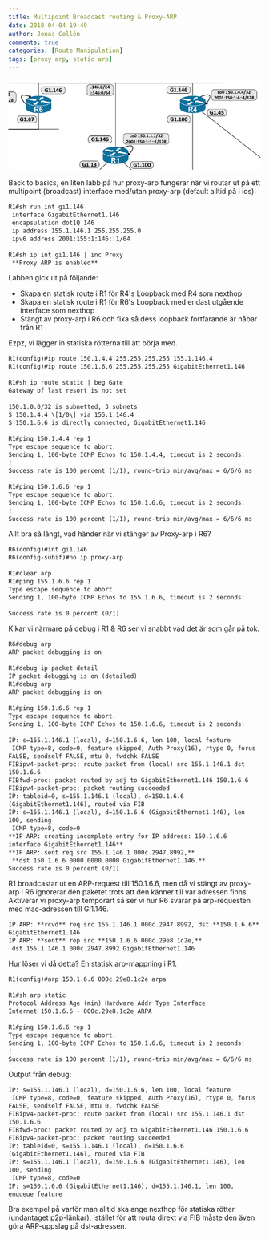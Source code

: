 ```yaml
---
title: Multipoint Broadcast routing & Proxy-ARP
date: 2018-04-04 19:49
author: Jonas Collén
comments: true
categories: [Route Manipulation]
tags: [proxy arp, static arp]
---
```

![](/assets/images/2018/04/topologi_1.png) 

Back to basics, en liten labb på hur proxy-arp fungerar när vi routar ut på ett multipoint (broadcast) interface med/utan proxy-arp (default alltid på i ios).

```
R1#sh run int gi1.146
 interface GigabitEthernet1.146
 encapsulation dot1Q 146
 ip address 155.1.146.1 255.255.255.0
 ipv6 address 2001:155:1:146::1/64

R1#sh ip int gi1.146 | inc Proxy
 **Proxy ARP is enabled**
```

Labben gick ut på följande:

*   Skapa en statisk route i R1 för R4's Loopback med R4 som nexthop
*   Skapa en statisk route i R1 för R6's Loopback med endast utgående interface som nexthop
*   Stängt av proxy-arp i R6 och fixa så dess loopback fortfarande är nåbar från R1

Ezpz, vi lägger in statiska rötterna till att börja med.

```
R1(config)#ip route 150.1.4.4 255.255.255.255 155.1.146.4
R1(config)#ip route 150.1.6.6 255.255.255.255 GigabitEthernet1.146

R1#sh ip route static | beg Gate
Gateway of last resort is not set

150.1.0.0/32 is subnetted, 3 subnets
S 150.1.4.4 \[1/0\] via 155.1.146.4
S 150.1.6.6 is directly connected, GigabitEthernet1.146

R1#ping 150.1.4.4 rep 1 
Type escape sequence to abort.
Sending 1, 100-byte ICMP Echos to 150.1.4.4, timeout is 2 seconds:
!
Success rate is 100 percent (1/1), round-trip min/avg/max = 6/6/6 ms

R1#ping 150.1.6.6 rep 1
Type escape sequence to abort.
Sending 1, 100-byte ICMP Echos to 150.1.6.6, timeout is 2 seconds:
!
Success rate is 100 percent (1/1), round-trip min/avg/max = 6/6/6 ms
```

Allt bra så långt, vad händer när vi stänger av Proxy-arp i R6?

```
R6(config)#int gi1.146
R6(config-subif)#no ip proxy-arp

R1#clear arp
R1#ping 155.1.6.6 rep 1 
Type escape sequence to abort.
Sending 1, 100-byte ICMP Echos to 155.1.6.6, timeout is 2 seconds:
.
Success rate is 0 percent (0/1)
```

Kikar vi närmare på debug i R1 & R6 ser vi snabbt vad det är som går på tok.

```
R6#debug arp
ARP packet debugging is on 

R1#debug ip packet detail 
IP packet debugging is on (detailed)
R1#debug arp
ARP packet debugging is on

R1#ping 150.1.6.6 rep 1
Type escape sequence to abort.
Sending 1, 100-byte ICMP Echos to 150.1.6.6, timeout is 2 seconds:

IP: s=155.1.146.1 (local), d=150.1.6.6, len 100, local feature
 ICMP type=8, code=0, feature skipped, Auth Proxy(16), rtype 0, forus FALSE, sendself FALSE, mtu 0, fwdchk FALSE
FIBipv4-packet-proc: route packet from (local) src 155.1.146.1 dst 150.1.6.6
FIBfwd-proc: packet routed by adj to GigabitEthernet1.146 150.1.6.6
FIBipv4-packet-proc: packet routing succeeded
IP: tableid=0, s=155.1.146.1 (local), d=150.1.6.6 (GigabitEthernet1.146), routed via FIB
IP: s=155.1.146.1 (local), d=150.1.6.6 (GigabitEthernet1.146), len 100, sending
 ICMP type=8, code=0
**IP ARP: creating incomplete entry for IP address: 150.1.6.6 interface GigabitEthernet1.146**
**IP ARP: sent req src 155.1.146.1 000c.2947.8992,**
 **dst 150.1.6.6 0000.0000.0000 GigabitEthernet1.146.**
Success rate is 0 percent (0/1)
```

R1 broadcastar ut en ARP-request till 150.1.6.6, men då vi stängt av proxy-arp i R6 ignorerar den paketet trots att den känner till var adressen finns. Aktiverar vi proxy-arp temporärt så ser vi hur R6 svarar på arp-requesten med mac-adressen till Gi1.146.

```
IP ARP: **rcvd** req src 155.1.146.1 000c.2947.8992, dst **150.1.6.6** GigabitEthernet1.146
IP ARP: **sent** rep src **150.1.6.6 000c.29e8.1c2e,**
 dst 155.1.146.1 000c.2947.8992 GigabitEthernet1.146
```

Hur löser vi då detta? En statisk arp-mappning i R1.

```
R1(config)#arp 150.1.6.6 000c.29e8.1c2e arpa

R1#sh arp static 
Protocol Address Age (min) Hardware Addr Type Interface
Internet 150.1.6.6 - 000c.29e8.1c2e ARPA

R1#ping 150.1.6.6 rep 1
Type escape sequence to abort.
Sending 1, 100-byte ICMP Echos to 150.1.6.6, timeout is 2 seconds:
!
Success rate is 100 percent (1/1), round-trip min/avg/max = 6/6/6 ms
```

Output från debug:

```
IP: s=155.1.146.1 (local), d=150.1.6.6, len 100, local feature
 ICMP type=8, code=0, feature skipped, Auth Proxy(16), rtype 0, forus FALSE, sendself FALSE, mtu 0, fwdchk FALSE
FIBipv4-packet-proc: route packet from (local) src 155.1.146.1 dst 150.1.6.6
FIBfwd-proc: packet routed by adj to GigabitEthernet1.146 150.1.6.6
FIBipv4-packet-proc: packet routing succeeded
IP: tableid=0, s=155.1.146.1 (local), d=150.1.6.6 (GigabitEthernet1.146), routed via FIB
IP: s=155.1.146.1 (local), d=150.1.6.6 (GigabitEthernet1.146), len 100, sending
 ICMP type=8, code=0
IP: s=150.1.6.6 (GigabitEthernet1.146), d=155.1.146.1, len 100, enqueue feature
```

Bra exempel på varför man alltid ska ange nexthop för statiska rötter (undantaget p2p-länkar), istället för att routa direkt via FIB måste den även göra ARP-uppslag på dst-adressen.
